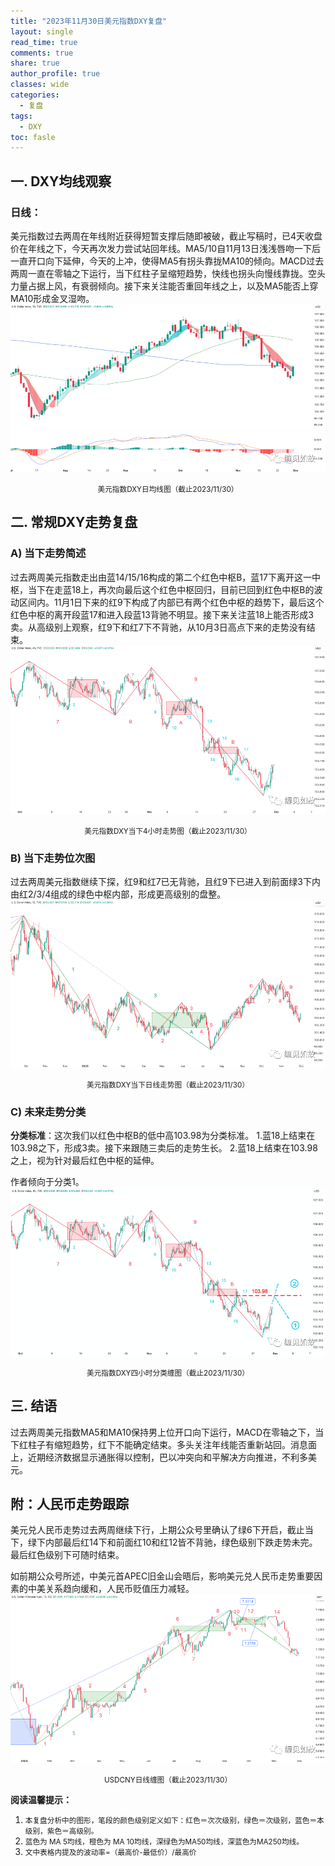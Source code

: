 ```yaml
---
title: "2023年11月30日美元指数DXY复盘"
layout: single
read_time: true
comments: true
share: true
author_profile: true
classes: wide
categories:
  - 复盘
tags:
  - DXY
toc: fasle
---
```

## 一. DXY均线观察
### 日线：
美元指数过去两周在年线附近获得短暂支撑后随即被破，截止写稿时，已4天收盘价在年线之下，今天再次发力尝试站回年线。MA5/10自11月13日浅浅唇吻一下后一直开口向下延伸，今天的上冲，使得MA5有拐头靠拢MA10的倾向。MACD过去两周一直在零轴之下运行，当下红柱子呈缩短趋势，快线也拐头向慢线靠拢。空头力量占据上风，有衰弱倾向。接下来关注能否重回年线之上，以及MA5能否上穿MA10形成金叉湿吻。
 ![道指DJI](/assets/images/2023-11-30-DXY-day.png)
<small><center>美元指数DXY日均线图（截止2023/11/30）</center></small>

## 二. 常规DXY走势复盘
### A) 当下走势简述
过去两周美元指数走出由蓝14/15/16构成的第二个红色中枢B，蓝17下离开这一中枢，当下在走蓝18上，再次向最后这个红色中枢回归，目前已回到红色中枢B的波动区间内。11月1日下来的红9下构成了内部已有两个红色中枢的趋势下，最后这个红色中枢的离开段蓝17和进入段蓝13背驰不明显。接下来关注蓝18上能否形成3卖。从高级别上观察，红9下和红7下不背驰，从10月3日高点下来的走势没有结束。
 ![道指DJI](/assets/images/2023-11-30-DXY-hour.png)
<small><center>美元指数DXY当下4小时走势图（截止2023/11/30）</center></small>
### B) 当下走势位次图
过去两周美元指数继续下探，红9和红7已无背驰，且红9下已进入到前面绿3下内由红2/3/4组成的绿色中枢内部，形成更高级别的盘整。
 ![道指DJI](/assets/images/2023-11-30-DXY-day-1.png)
<small><center>美元指数DXY当下日线走势图（截止2023/11/30）</center></small>
### C) 未来走势分类
**分类标准**：这次我们以红色中枢B的低中高103.98为分类标准。
1.蓝18上结束在103.98之下，形成3卖。接下来跟随三卖后的走势生长。
2.蓝18上结束在103.98之上，视为针对最后红色中枢的延伸。

作者倾向于分类1。
 ![道指DJI](/assets/images/2023-11-30-DXY-hour-fl.png)
<small><center>美元指数DXY四小时分类缠图（截止2023/11/30）</center></small>

## 三. 结语
过去两周美元指数MA5和MA10保持男上位开口向下运行，MACD在零轴之下，当下红柱子有缩短趋势，红下不能确定结束。多头关注年线能否重新站回。消息面上，近期经济数据显示通胀得以控制，巴以冲突向和平解决方向推进，不利多美元。

## 附：人民币走势跟踪
美元兑人民币走势过去两周继续下行，上期公众号里确认了绿6下开启，截止当下，绿下内部最后红14下和前面红10和红12皆不背驰，绿色级别下跌走势未完。最后红色级别下可随时结束。

如前期公众号所述，中美元首APEC旧金山会晤后，影响美元兑人民币走势重要因素的中美关系趋向缓和，人民币贬值压力减轻。
 ![USDCNY](/assets/images/2023-11-30-USDCNY-day.png)
<small><center>USDCNY日线缠图（截止2023/11/30）</center></small>


**阅读温馨提示：** 
1. <small>本复盘分析中的图形，笔段的颜色级别定义如下：红色＝次次级别，绿色＝次级别，蓝色＝本级别，紫色＝高级别。</small> 
2. <small>蓝色为 MA 5均线，橙色为 MA 10均线，深绿色为MA50均线，深蓝色为MA250均线。</small> 
3. <small>文中表格内提及的波动率=（最高价-最低价）/最高价 </small>
